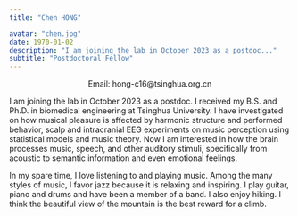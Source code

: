 ```yaml
---
title: "Chen HONG"

avatar: "chen.jpg"
date: 1970-01-02
description: "I am joining the lab in October 2023 as a postdoc..."
subtitle: "Postdoctoral Fellow"
---
```

<p align="center">
    Email: hong-c16@tsinghua.org.cn
</p>

I am joining the lab in October 2023 as a postdoc. I received my B.S. and Ph.D. in biomedical engineering at Tsinghua University. I have investigated on how musical pleasure is affected by harmonic structure and performed behavior, scalp and intracranial EEG experiments on music perception using statistical models and music theory. Now I am interested in how the brain processes music, speech, and other auditory stimuli, specifically from acoustic to semantic information and even emotional feelings.

In my spare time, I love listening to and playing music. Among the many styles of music, I favor jazz because it is relaxing and inspiring. I play guitar, piano and drums and have been a member of a band. I also enjoy hiking. I think the beautiful view of the mountain is the best reward for a climb.
